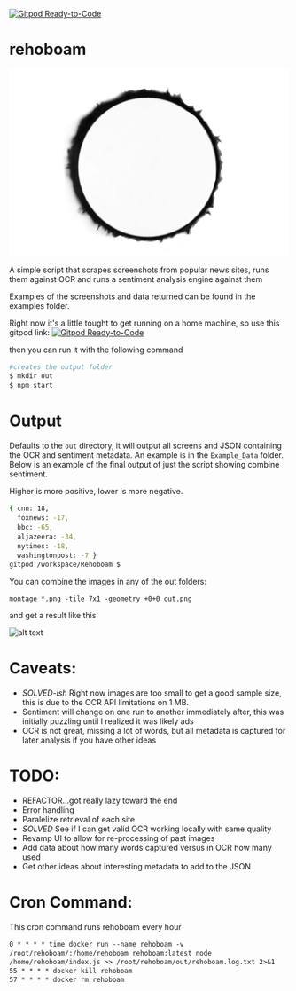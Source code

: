 [![Gitpod Ready-to-Code](https://img.shields.io/badge/Gitpod-Ready--to--Code-blue?logo=gitpod)](https://gitpod.io/#https://github.com/hortinstein/rehoboam) 


# rehoboam

![alt text](https://github.com/hortinstein/rehoboam/blob/master/rehoboam_logo.jpg?raw=true)

A simple script that scrapes screenshots from popular news sites, runs them against OCR and runs a sentiment analysis engine against them

Examples of the screenshots and data returned can be found in the examples folder.

Right now it's a little tought to get running on a home machine, so use this gitpod link:
[![Gitpod Ready-to-Code](https://img.shields.io/badge/Gitpod-Ready--to--Code-blue?logo=gitpod)](https://gitpod.io/#https://github.com/hortinstein/rehoboam) 

then you can run it with the following command
```sh
#creates the output folder
$ mkdir out 
$ npm start
```

# Output 

Defaults to the ```out``` directory, it will output all screens and JSON containing the OCR and sentiment metadata.  An example is in the ```Example_Data``` folder.  Below is an example of the final output of just the script showing combine sentiment.

Higher is more positive, lower is more negative.

```sh 
{ cnn: 18,
  foxnews: -17,
  bbc: -65,
  aljazeera: -34,
  nytimes: -18,
  washingtonpost: -7 }
gitpod /workspace/Rehoboam $ 
```

You can combine the images in any of the out folders:
```
montage *.png -tile 7x1 -geometry +0+0 out.png
```
and get a result like this

![alt text](https://github.com/hortinstein/rehoboam/blob/master/side_by_side.png?raw=true)

# Caveats:
- *SOLVED-ish* Right now images are too small to get a good sample size, this is due to the OCR API limitations on 1 MB.
- Sentiment will change on one run to another immediately after, this was initially puzzling until I realized it was likely ads
- OCR is not great, missing a lot of words, but all metadata is captured for later analysis if  you have other ideas

# TODO:
- REFACTOR...got really lazy toward the end
- Error handling
- Paralelize retrieval of each site
- *SOLVED* See if I can get valid OCR working locally with same quality
- Revamp UI to allow for re-processing of past images
- Add data about how many words captured versus in OCR how many used
- Get other ideas about interesting metadata to add to the JSON

# Cron Command:

This cron command runs rehoboam every hour
```
0 * * * * time docker run --name rehoboam -v /root/rehoboam/:/home/rehoboam rehoboam:latest node /home/rehoboam/index.js >> /root/rehoboam/out/rehoboam.log.txt 2>&1
55 * * * * docker kill rehoboam
57 * * * * docker rm rehoboam
```

